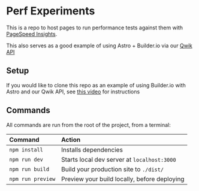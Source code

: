 # Perf Experiments

This is a repo to host pages to run performance tests against them with [PageSpeed Insights](https://pagespeed.web.dev/).

This also serves as a good example of using Astro + Builder.io via our [Qwik API](https://www.builder.io/c/docs/qwik-api)

## Setup

If you would like to clone this repo as an example of using Builder.io with Astro and our Qwik API, see [this video](https://www.loom.com/share/d8f49865120e417f93a6e62c8b29c8b1) for instructions

## Commands

All commands are run from the root of the project, from a terminal:

| Command           | Action                                       |
| :---------------- | :------------------------------------------- |
| `npm install`     | Installs dependencies                        |
| `npm run dev`     | Starts local dev server at `localhost:3000`  |
| `npm run build`   | Build your production site to `./dist/`      |
| `npm run preview` | Preview your build locally, before deploying |
